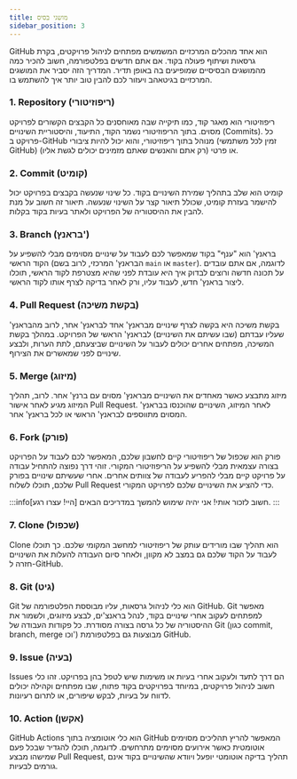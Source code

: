 ```yaml
---
title: מושגי בסיס
sidebar_position: 3
---
```


GitHub הוא אחד מהכלים המרכזיים המשמשים מפתחים לניהול פרויקטים, בקרת גרסאות ושיתוף פעולה בקוד. אם אתם חדשים בפלטפורמה, חשוב להכיר כמה מהמושגים הבסיסיים שמופיעים בה באופן תדיר. המדריך הזה יסביר את המושגים המרכזיים בגיטאהב ויעזור לכם להבין טוב יותר איך להשתמש בו.

### 1. **Repository (ריפוזיטורי)**
ריפוזיטורי הוא מאגר קוד, כמו תיקייה שבה מאוחסנים כל הקבצים הקשורים לפרויקט מסוים. בתוך הריפוזיטורי נשמר הקוד, התיעוד, והיסטוריית השינויים (Commits). כל פרויקט ב-GitHub מנוהל בתוך ריפוזיטורי, והוא יכול להיות ציבורי (זמין לכל משתמשי GitHub) או פרטי (רק אתם והאנשים שאתם מזמינים יכולים לגשת אליו).

### 2. **Commit (קומיט)**
קומיט הוא שלב בתהליך שמירת השינויים בקוד. כל שינוי שנעשה בקבצים בפרויקט יכול להישמר בעזרת קומיט, שכולל תיאור קצר על השינוי שנעשה. תיאור זה חשוב על מנת להבין את ההיסטוריה של הפרויקט ולאתר בעיות בקוד בקלות.

### 3. **Branch (בראנץ')**
בראנץ' הוא "ענף" בקוד שמאפשר לכם לעבוד על שינויים מסוימים מבלי להשפיע על הקוד הראשי (הבראנץ' המרכזי, לרוב בשם `main` או `master`). לדוגמה, אם אתם עובדים על תכונה חדשה ורוצים לבדוק איך היא עובדת לפני שהיא מצטרפת לקוד הראשי, תוכלו ליצור בראנץ' חדש, לעבוד עליו, ורק לאחר בדיקה לצרף אותו לקוד הראשי.

### 4. **Pull Request (בקשת משיכה)**
בקשת משיכה היא בקשה לצרף שינויים מבראנץ' אחד לבראנץ' אחר, לרוב מהבראנץ' שעליו עבדתם (שבו עשיתם את השינויים) לבראנץ' הראשי של הפרויקט. במהלך בקשת המשיכה, מפתחים אחרים יכולים לעבור על השינויים שביצעתם, לתת הערות, ולבצע שינויים לפני שמאשרים את הצירוף.

### 5. **Merge (מיזוג)**
מיזוג מתבצע כאשר מאחדים את השינויים מבראנץ' מסוים עם ברנץ' אחר. לרוב, תהליך המיזוג מגיע לאחר אישור Pull Request. לאחר המיזוג, השינויים שהוכנסו בבראנץ' המסוים מתווספים לבראנץ' הראשי או לכל בראנץ' אחר.

### 6. **Fork (פורק)**
פורק הוא שכפול של ריפוזיטורי קיים לחשבון שלכם, המאפשר לכם לעבוד על הפרויקט בצורה עצמאית מבלי להשפיע על הריפוזיטורי המקורי. זוהי דרך נפוצה להתחיל עבודה על פרויקט קיים מבלי להפריע לעבודה של צוותים אחרים. אחרי שעשיתם שינויים בפורק שלכם, תוכלו לשלוח Pull Request כדי להציע את השינויים שלכם לפרויקט המקורי.

:::info[היי! עצרו רגע]
חשוב לזכור אותי! אני יהיה שימוש להמשך במדריכים הבאים.
:::

### 7. **Clone (שכפול)**
Clone הוא תהליך שבו מורידים עותק של ריפוזיטורי למחשב המקומי שלכם. כך תוכלו לעבוד על הקוד שלכם גם במצב לא מקוון, ולאחר סיום העבודה להעלות את השינויים חזרה ל-GitHub.

### 8. **Git (גיט)**
Git הוא כלי לניהול גרסאות, עליו מבוססת הפלטפורמה של GitHub. Git מאפשר למפתחים לעקוב אחרי שינויים בקוד, לנהל בראנצ'ים, לבצע מיזוגים, ולשמור את ההיסטוריה של כל גרסה בצורה מסודרת. כל פקודות העבודה של Git (כגון commit, branch, merge וכו') מבוצעות גם בפלטפורמת GitHub.

### 9. **Issue (בעיה)**
Issues הם דרך לתעד ולעקוב אחרי בעיות או משימות שיש לטפל בהן בפרויקט. זהו כלי חשוב לניהול פרויקטים, במיוחד בפרויקטים בקוד פתוח, שבו מפתחים וקהילה יכולים לדווח על בעיות, לבקש שיפורים, או לתרום רעיונות.

### 10. **Action (אקשן)**
GitHub Actions הוא כלי אוטומציה בתוך GitHub המאפשר להריץ תהליכים מסוימים אוטומטית כאשר אירועים מסוימים מתרחשים. לדוגמה, תוכלו להגדיר שבכל פעם שמישהו מבצע Pull Request, תהליך בדיקה אוטומטי יופעל ויוודא שהשינויים בקוד אינם גורמים לבעיות.